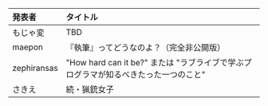 | 発表者             | タイトル                 |
|:-------------------|:-------------------------|
| もじゃ変           | TBD                      |
| maepon             | 『執筆』ってどうなのよ？（完全非公開版） |
| zephiransas        | "How hard can it be?" または "ラブライブで学ぶプログラマが知るべきたった一つのこと" |
| さきえ             | 続・猟銃女子 |
